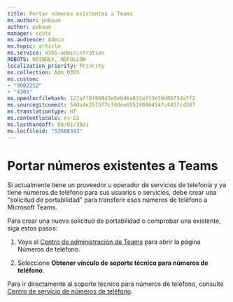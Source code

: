 ```yaml
---
title: Portar números existentes a Teams
ms.author: pebaum
author: pebaum
manager: scotv
ms.audience: Admin
ms.topic: article
ms.service: o365-administration
ROBOTS: NOINDEX, NOFOLLOW
localization_priority: Priority
ms.collection: Adm_O365
ms.custom:
- "9002252"
- "4365"
ms.openlocfilehash: 127a7f8f00843e5e6d6a833a7f3e39d8b73da7f2
ms.sourcegitcommit: 540a4e2515f7cfddee65519046454fc4437cd287
ms.translationtype: HT
ms.contentlocale: es-ES
ms.lasthandoff: 08/01/2021
ms.locfileid: "53688343"
---
```

# <a name="port-existing-numbers-to-teams"></a>Portar números existentes a Teams

Si actualmente tiene un proveedor u operador de servicios de telefonía y ya tiene números de teléfono para sus usuarios o servicios, debe crear una "solicitud de portabilidad" para transferir esos números de teléfono a Microsoft Teams.  

Para crear una nueva solicitud de portabilidad o comprobar una existente, siga estos pasos: 

1. Vaya al [Centro de administración de Teams](https://admin.teams.microsoft.com/phone-numbers) para abrir la página Números de teléfono. 

1. Seleccione **Obtener vínculo de soporte técnico para números de teléfono**. 

Para ir directamente al soporte técnico para números de teléfono, consulte [Centro de servicio de números de teléfono](https://pstnsd.powerappsportals.com/).  